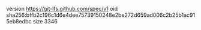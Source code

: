 version https://git-lfs.github.com/spec/v1
oid sha256:bffb2c196c1d6e4dee75739150248e2be272d659ad006c2b25b1ac915eb8edbc
size 3346
